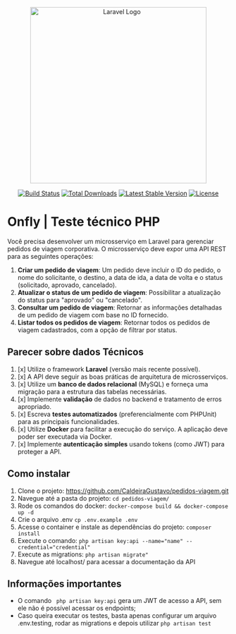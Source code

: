 <p align="center"><a href="https://laravel.com" target="_blank"><img src="https://raw.githubusercontent.com/laravel/art/master/logo-lockup/5%20SVG/2%20CMYK/1%20Full%20Color/laravel-logolockup-cmyk-red.svg" width="400" alt="Laravel Logo"></a></p>

<p align="center">
<a href="https://github.com/laravel/framework/actions"><img src="https://github.com/laravel/framework/workflows/tests/badge.svg" alt="Build Status"></a>
<a href="https://packagist.org/packages/laravel/framework"><img src="https://img.shields.io/packagist/dt/laravel/framework" alt="Total Downloads"></a>
<a href="https://packagist.org/packages/laravel/framework"><img src="https://img.shields.io/packagist/v/laravel/framework" alt="Latest Stable Version"></a>
<a href="https://packagist.org/packages/laravel/framework"><img src="https://img.shields.io/packagist/l/laravel/framework" alt="License"></a>
</p>

# Onfly | Teste técnico PHP

Você precisa desenvolver um microsserviço em Laravel para gerenciar pedidos de viagem corporativa. O microsserviço deve expor uma API REST para as seguintes operações:

1. **Criar um pedido de viagem**: Um pedido deve incluir o ID do pedido, o nome do solicitante, o destino, a data de ida, a data de volta e o status (solicitado, aprovado, cancelado).
2. **Atualizar o status de um pedido de viagem**: Possibilitar a atualização do status para "aprovado" ou "cancelado".
3. **Consultar um pedido de viagem**: Retornar as informações detalhadas de um pedido de viagem com base no ID fornecido.
4. **Listar todos os pedidos de viagem**: Retornar todos os pedidos de viagem cadastrados, com a opção de filtrar por status.

## Parecer sobre dados Técnicos

1. [x] Utilize o framework **Laravel** (versão mais recente possível).
2. [x] A API deve seguir as boas práticas de arquitetura de microsserviços.
3. [x] Utilize um **banco de dados relacional** (MySQL) e forneça uma migração para a estrutura das tabelas necessárias.
4. [x] Implemente **validação** de dados no backend e tratamento de erros apropriado.
5. [x] Escreva **testes automatizados** (preferencialmente com PHPUnit) para as principais funcionalidades.
6. [x] Utilize **Docker** para facilitar a execução do serviço. A aplicação deve poder ser executada via Docker.
7. [x] Implemente **autenticação simples** usando tokens (como JWT) para proteger a API.

## Como instalar
1. Clone o projeto: https://github.com/CaldeiraGustavo/pedidos-viagem.git
2. Navegue até a pasta do projeto: ``` cd pedidos-viagem/ ```
3. Rode os comandos do docker: ```docker-compose build && docker-compose up -d```
4. Crie o arquivo .env ``` cp .env.example .env ```
5. Acesse o container e instale as dependências do projeto: ``` composer install ```
6. Execute o comando: ``` php artisan key:api --name="name" --credential="credential" ```
7. Execute as migrations: ``` php artisan migrate" ```
8. Navegue até localhost/ para acessar a documentação da API

## Informações importantes
- O comando ``` php artisan key:api``` gera um JWT de acesso a API, sem ele não é possível acessar os endpoints;
- Caso queira executar os testes, basta apenas configurar um arquivo .env.testing, rodar as migrations e depois utilizar ``` php artisan test ```